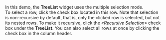 In&nbsp;this demo, the **TreeList** widget uses the multiple selection mode. To&nbsp;select a&nbsp;row, click the check box located in&nbsp;this row. Note that selection is&nbsp;non-recursive by&nbsp;default, that&nbsp;is, only the clicked row is&nbsp;selected, but not its nested rows. To&nbsp;make it&nbsp;recursive, click the _&laquo;Recursive Selection&raquo;_ check box under the **TreeList**. You can also select all rows at&nbsp;once by&nbsp;clicking the check box in&nbsp;the column header.